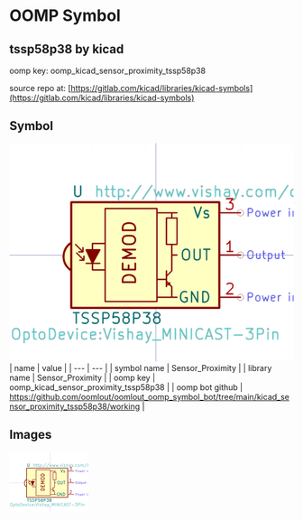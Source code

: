 # OOMP Symbol  
## tssp58p38  by kicad  
  
oomp key: oomp_kicad_sensor_proximity_tssp58p38  
  
source repo at: [https://gitlab.com/kicad/libraries/kicad-symbols](https://gitlab.com/kicad/libraries/kicad-symbols)  
## Symbol  
  
[![working.png](working_600.png)](working.png)  
| name | value | 
| --- | --- | 
| symbol name | Sensor_Proximity | 
| library name | Sensor_Proximity | 
| oomp key | oomp_kicad_sensor_proximity_tssp58p38 | 
| oomp bot github | https://github.com/oomlout/oomlout_oomp_symbol_bot/tree/main/kicad_sensor_proximity_tssp58p38/working | 
## Images  
  
[![working.png](working_140.png)](working.png)  
